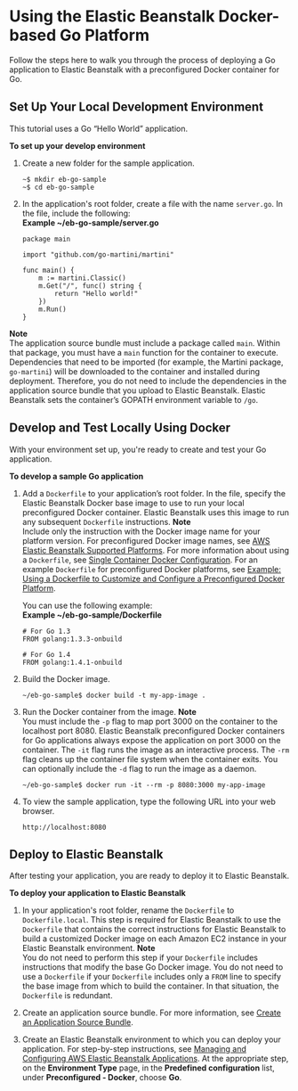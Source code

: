 # Using the Elastic Beanstalk Docker\-based Go Platform<a name="go_docker_platform"></a>

Follow the steps here to walk you through the process of deploying a Go application to Elastic Beanstalk with a preconfigured Docker container for Go\.

## Set Up Your Local Development Environment<a name="go_docker_platform.walkthrough.setup"></a>

This tutorial uses a Go “Hello World” application\.

**To set up your develop environment**

1. Create a new folder for the sample application\.

   ```
   ~$ mkdir eb-go-sample
   ~$ cd eb-go-sample
   ```

1. In the application's root folder, create a file with the name `server.go`\. In the file, include the following:  
**Example \~/eb\-go\-sample/server\.go**  

   ```
   package main
   
   import "github.com/go-martini/martini"
   
   func main() {
       m := martini.Classic()
       m.Get("/", func() string {
           return "Hello world!"
       })
       m.Run()
   }
   ```
**Note**  
The application source bundle must include a package called `main`\. Within that package, you must have a `main` function for the container to execute\.
Dependencies that need to be imported \(for example, the Martini package, `go-martini`\) will be downloaded to the container and installed during deployment\. Therefore, you do not need to include the dependencies in the application source bundle that you upload to Elastic Beanstalk\.
Elastic Beanstalk sets the container’s GOPATH environment variable to `/go`\.

## Develop and Test Locally Using Docker<a name="go_docker_platform.walkthrough.dev"></a>

With your environment set up, you're ready to create and test your Go application\.

**To develop a sample Go application**

1. Add a `Dockerfile` to your application’s root folder\. In the file, specify the Elastic Beanstalk Docker base image to use to run your local preconfigured Docker container\. Elastic Beanstalk uses this image to run any subsequent `Dockerfile` instructions\.
**Note**  
Include only the instruction with the Docker image name for your platform version\. For preconfigured Docker image names, see [AWS Elastic Beanstalk Supported Platforms](concepts.platforms.md)\. For more information about using a `Dockerfile`, see [Single Container Docker Configuration](single-container-docker-configuration.md)\. For an example `Dockerfile` for preconfigured Docker platforms, see [Example: Using a Dockerfile to Customize and Configure a Preconfigured Docker Platform](create_deploy_dockerpreconfig.dockerfile.md)\.

   You can use the following example:  
**Example \~/eb\-go\-sample/Dockerfile**  

   ```
   # For Go 1.3
   FROM golang:1.3.3-onbuild
   
   # For Go 1.4
   FROM golang:1.4.1-onbuild
   ```

1. Build the Docker image\.

   ```
   ~/eb-go-sample$ docker build -t my-app-image .
   ```

1. Run the Docker container from the image\.
**Note**  
You must include the `-p` flag to map port 3000 on the container to the localhost port 8080\. Elastic Beanstalk preconfigured Docker containers for Go applications always expose the application on port 3000 on the container\. The `-it` flag runs the image as an interactive process\. The `-rm` flag cleans up the container file system when the container exits\. You can optionally include the `-d` flag to run the image as a daemon\.

   ```
   ~/eb-go-sample$ docker run -it --rm -p 8080:3000 my-app-image
   ```

1. To view the sample application, type the following URL into your web browser\.

   ```
   http://localhost:8080
   ```

## Deploy to Elastic Beanstalk<a name="go_docker_platform.walkthrough.deploy"></a>

After testing your application, you are ready to deploy it to Elastic Beanstalk\.

**To deploy your application to Elastic Beanstalk**

1. In your application's root folder, rename the `Dockerfile` to `Dockerfile.local`\. This step is required for Elastic Beanstalk to use the `Dockerfile` that contains the correct instructions for Elastic Beanstalk to build a customized Docker image on each Amazon EC2 instance in your Elastic Beanstalk environment\.
**Note**  
You do not need to perform this step if your `Dockerfile` includes instructions that modify the base Go Docker image\. You do not need to use a `Dockerfile` if your `Dockerfile` includes only a `FROM` line to specify the base image from which to build the container\. In that situation, the `Dockerfile` is redundant\.

1. Create an application source bundle\. For more information, see [Create an Application Source Bundle](applications-sourcebundle.md)\.

1. Create an Elastic Beanstalk environment to which you can deploy your application\. For step\-by\-step instructions, see [Managing and Configuring AWS Elastic Beanstalk Applications](applications.md)\. At the appropriate step, on the **Environment Type** page, in the **Predefined configuration** list, under **Preconfigured \- Docker**, choose **Go**\.